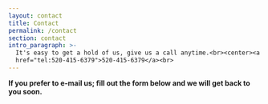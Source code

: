 ```yaml
---
layout: contact
title: Contact
permalink: /contact
section: contact
intro_paragraph: >-
  It's easy to get a hold of us, give us a call anytime.<br><center><a
  href="tel:520-415-6379">520-415-6379</a><br>
---
```

**If you prefer to e-mail us; fill out the form below and we will get back to you soon.**
